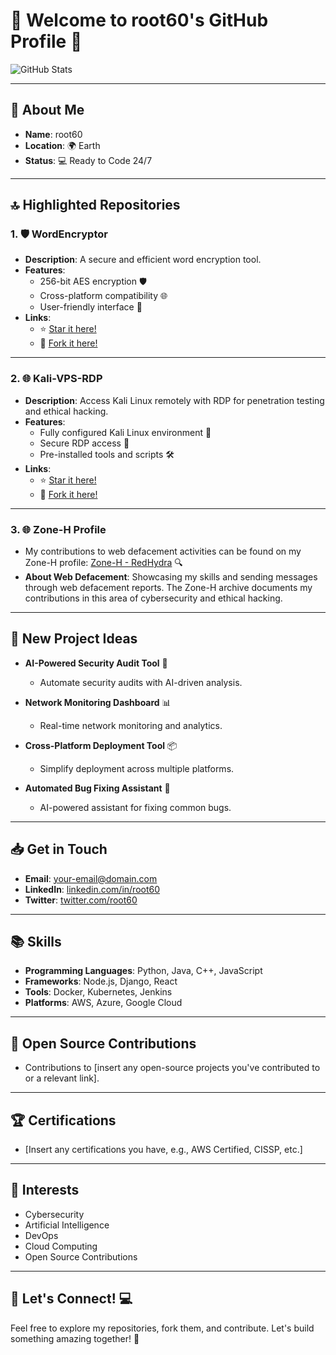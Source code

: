 # 🎉 Welcome to root60's GitHub Profile 🚀  

![GitHub Stats](https://github-readme-stats.vercel.app/api?username=root60&show_icons=true&theme=tokyonight)  

---  

## 🚀 About Me  

- **Name**: root60  
- **Location**: 🌍 Earth  
- **Status**: 💻 Ready to Code 24/7  

---  

## 🔝 Highlighted Repositories  

### 1. 🛡️ WordEncryptor  
- **Description**: A secure and efficient word encryption tool.  
- **Features**:  
  - 256-bit AES encryption 🛡️  
  - Cross-platform compatibility 🌐  
  - User-friendly interface 🎨  
- **Links**:  
  - ⭐ [Star it here!](https://github.com/root60/WordEncryptor)  
  - 🍴 [Fork it here!](https://github.com/root60/WordEncryptor/fork)  

---  

### 2. 🌐 Kali-VPS-RDP  
- **Description**: Access Kali Linux remotely with RDP for penetration testing and ethical hacking.  
- **Features**:  
  - Fully configured Kali Linux environment 🔧  
  - Secure RDP access 🔑  
  - Pre-installed tools and scripts 🛠️  
- **Links**:  
  - ⭐ [Star it here!](https://github.com/root60/Kali-VPS-RDP)  
  - 🍴 [Fork it here!](https://github.com/root60/Kali-VPS-RDP/fork)  

---  

### 3. 🌐 Zone-H Profile  
- My contributions to web defacement activities can be found on my Zone-H profile: [Zone-H - RedHydra](https://www.zone-h.org/archive/notifier=RedHydra) 🔍  
- **About Web Defacement**: Showcasing my skills and sending messages through web defacement reports. The Zone-H archive documents my contributions in this area of cybersecurity and ethical hacking.  

---  

## 🎯 New Project Ideas  

- **AI-Powered Security Audit Tool** 🤖  
  - Automate security audits with AI-driven analysis.  

- **Network Monitoring Dashboard** 📊  
  - Real-time network monitoring and analytics.  

- **Cross-Platform Deployment Tool** 📦  
  - Simplify deployment across multiple platforms.  

- **Automated Bug Fixing Assistant** 🛞️  
  - AI-powered assistant for fixing common bugs.  

---  

## 📥 Get in Touch  

- **Email**: [your-email@domain.com](mailto:your-email@domain.com)  
- **LinkedIn**: [linkedin.com/in/root60](https://linkedin.com/in/root60)  
- **Twitter**: [twitter.com/root60](https://twitter.com/root60)  

---  

## 📚 Skills  

- **Programming Languages**: Python, Java, C++, JavaScript  
- **Frameworks**: Node.js, Django, React  
- **Tools**: Docker, Kubernetes, Jenkins  
- **Platforms**: AWS, Azure, Google Cloud  

---  

## 🎉 Open Source Contributions  

- Contributions to [insert any open-source projects you've contributed to or a relevant link].  

---  

## 🏆 Certifications  

- [Insert any certifications you have, e.g., AWS Certified, CISSP, etc.]  

---  

## 🎯 Interests  

- Cybersecurity  
- Artificial Intelligence  
- DevOps  
- Cloud Computing  
- Open Source Contributions  

---  

## 🎉 Let's Connect! 💻  

Feel free to explore my repositories, fork them, and contribute. Let's build something amazing together! 🚀
